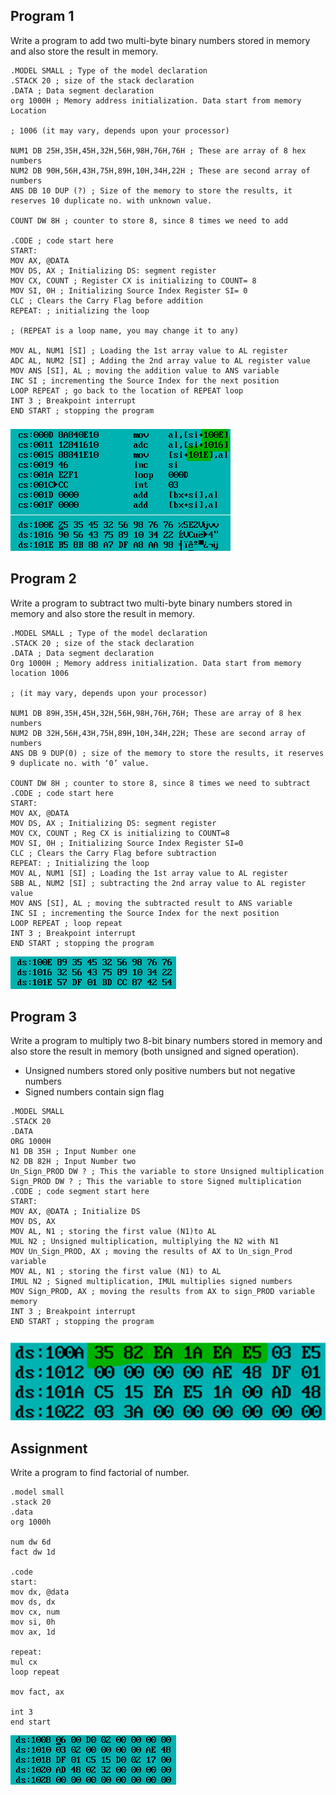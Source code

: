 ## Program 1

Write a program to add two multi-byte binary numbers stored in memory and also store the result in memory.

```assembly
.MODEL SMALL ; Type of the model declaration
.STACK 20 ; size of the stack declaration
.DATA ; Data segment declaration
org 1000H ; Memory address initialization. Data start from memory Location

; 1006 (it may vary, depends upon your processor)

NUM1 DB 25H,35H,45H,32H,56H,98H,76H,76H ; These are array of 8 hex numbers
NUM2 DB 90H,56H,43H,75H,89H,10H,34H,22H ; These are second array of numbers
ANS DB 10 DUP (?) ; Size of the memory to store the results, it reserves 10 duplicate no. with unknown value.

COUNT DW 8H ; counter to store 8, since 8 times we need to add

.CODE ; code start here
START:
MOV AX, @DATA
MOV DS, AX ; Initializing DS: segment register
MOV CX, COUNT ; Register CX is initializing to COUNT= 8
MOV SI, 0H ; Initializing Source Index Register SI= 0
CLC ; Clears the Carry Flag before addition
REPEAT: ; initializing the loop

; (REPEAT is a loop name, you may change it to any)

MOV AL, NUM1 [SI] ; Loading the 1st array value to AL register
ADC AL, NUM2 [SI] ; Adding the 2nd array value to AL register value
MOV ANS [SI], AL ; moving the addition value to ANS variable
INC SI ; incrementing the Source Index for the next position
LOOP REPEAT ; go back to the location of REPEAT loop
INT 3 ; Breakpoint interrupt
END START ; stopping the program
```

![02_01](assets/02_01.png)

## Program 2

Write a program to subtract two multi-byte binary numbers stored in memory and also store the result in memory.

```assembly
.MODEL SMALL ; Type of the model declaration
.STACK 20 ; size of the stack declaration
.DATA ; Data segment declaration
Org 1000H ; Memory address initialization. Data start from memory location 1006

; (it may vary, depends upon your processor)

NUM1 DB 89H,35H,45H,32H,56H,98H,76H,76H; These are array of 8 hex numbers
NUM2 DB 32H,56H,43H,75H,89H,10H,34H,22H; These are second array of numbers
ANS DB 9 DUP(0) ; size of the memory to store the results, it reserves 9 duplicate no. with ‘0’ value.

COUNT DW 8H ; counter to store 8, since 8 times we need to subtract
.CODE ; code start here
START:
MOV AX, @DATA
MOV DS, AX ; Initializing DS: segment register
MOV CX, COUNT ; Reg CX is initializing to COUNT=8
MOV SI, 0H ; Initializing Source Index Register SI=0
CLC ; Clears the Carry Flag before subtraction
REPEAT: ; Initializing the loop
MOV AL, NUM1 [SI] ; Loading the 1st array value to AL register
SBB AL, NUM2 [SI] ; subtracting the 2nd array value to AL register value
MOV ANS [SI], AL ; moving the subtracted result to ANS variable
INC SI ; incrementing the Source Index for the next position
LOOP REPEAT ; loop repeat
INT 3 ; Breakpoint interrupt
END START ; stopping the program
```

![02_02](assets/02_02.png)

## Program 3

Write a program to multiply two 8-bit binary numbers stored in memory and also store the result in memory (both unsigned and signed operation).

- Unsigned numbers stored only positive numbers but not negative numbers
- Signed numbers contain sign flag

```assembly
.MODEL SMALL
.STACK 20
.DATA
ORG 1000H
N1 DB 35H ; Input Number one
N2 DB 82H ; Input Number two
Un_Sign_PROD DW ? ; This the variable to store Unsigned multiplication
Sign_PROD DW ? ; This the variable to store Signed multiplication
.CODE ; code segment start here
START:
MOV AX, @DATA ; Initialize DS
MOV DS, AX
MOV AL, N1 ; storing the first value (N1)to AL
MUL N2 ; Unsigned multiplication, multiplying the N2 with N1
MOV Un_Sign_PROD, AX ; moving the results of AX to Un_sign_Prod variable
MOV AL, N1 ; storing the first value (N1) to AL
IMUL N2 ; Signed multiplication, IMUL multiplies signed numbers
MOV Sign_PROD, AX ; moving the results from AX to sign_PROD variable memory
INT 3 ; Breakpoint interrupt
END START ; stopping the program
```

![02_03unsigned](assets/02_03.png)

## Assignment

Write a program to find factorial of number.

```assembly
.model small
.stack 20
.data
org 1000h

num dw 6d
fact dw 1d

.code
start:
mov dx, @data
mov ds, dx
mov cx, num
mov si, 0h
mov ax, 1d

repeat:
mul cx
loop repeat

mov fact, ax

int 3
end start
```

![02Assignment](assets/02_assignment.png)